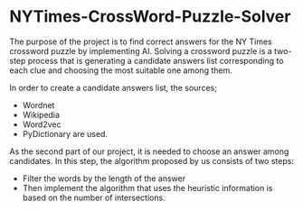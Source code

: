 # NYTimes-CrossWord-Puzzle-Solver

The purpose of the project is to find correct answers for the NY Times crossword puzzle by implementing AI. Solving a crossword puzzle is a two-step process that is generating a candidate answers list corresponding to each clue and choosing the most suitable one among them. 

In order to create a candidate answers list, the sources;
- Wordnet 
- Wikipedia 
- Word2vec 
- PyDictionary are used. 

As the second part of our project, it is needed to choose an answer among candidates. In this step, the algorithm proposed by us consists of two steps:
- Filter the words by the length of the answer
- Then implement the algorithm that uses the heuristic information is based on the number of intersections. 


